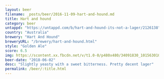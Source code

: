 ```yaml
---
layout: beer
filename: _posts/beer/2016-11-09-hart-and-hound.md
title: Hart and hound
category: beer
untappd: "https://untappd.com/b/hart-and-hound-its-not-a-lager/2126138"
country: "Australia"
brewery: "Hart And Hound"
breweryURL: "/brewery/hart-and-hound.html"
style: "Golden Ale"
score: 6.5
img: https://scontent.xx.fbcdn.net/v/t1.0-0/p480x480/34091830_10156301083908745_4206256241149739008_n.jpg?_nc_cat=102&_nc_ht=scontent.xx&oh=822d670ebd3aead00946373e7db9c22d&oe=5D2CC7D8
beer-date: "2018-06-02"
desc: "Slightly yeasty with a sweet bitterness. Pretty decent lager"
permalink: /beer/:title.html
---
```

